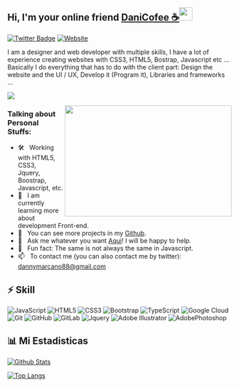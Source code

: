 ## Hi, I'm  your online friend [DaniCofee ☕](https://twitter.com/CofeeDev/)<img src="https://raw.githubusercontent.com/aemmadi/aemmadi/master/wave.gif" width="30px">

[![Twitter Badge](https://img.shields.io/badge/-DaniCofee-blue?style=flat-square&logo=Twitter&logoColor=white&link=https://twitter.com/CofeeDev/)](https://twitter.com/CofeeDev)
[![Website](https://img.shields.io/badge/-Website-black?style=flat-square&logo=google-chrome&logoColor=%230076D6&link=https://twitter.com/CofeeDev/)](https://twitter.com/CofeeDev)

I am a designer and web developer with multiple skills, I have a lot of experience creating websites with CSS3, HTML5, Bostrap, Javascript etc ...
Basically I do everything that has to do with the client part: Design the website and the UI / UX, Develop it (Program it), Libraries and frameworks ...

[![](https://gitwar.herokuapp.com/badge?username=DaniCofee&label=Gitwar%20Profile%20Score&style=for-the-badge&color=0088cc)](https://gitwar.herokuapp.com/)

<img align="right" height="250" width="375" alt="" src="https://raw.githubusercontent.com/iampavangandhi/iampavangandhi/master/gifs/coder.gif" />

### Talking about Personal Stuffs:

- 🛠 &nbsp; Working with HTML5, CSS3, <br /> Jquery, Boostrap, Javascript, etc.
- 🚀 &nbsp; I am currently learning more about development Front-end.
- 🔭 &nbsp; You can see more projects in my [Github](https://github.com/DaniCofee).
- 💬 &nbsp; Ask me whatever you want [Aqui](https://twitter.com/CofeeDev/)! I will be happy to help.
- 👾 &nbsp; Fun fact: The same is not always the same in Javascript.
- 📫 &nbsp; To contact me (you can also contact me by twitter): dannymarcano88@gmail.com

## ⚡ Skill

![JavaScript](https://img.shields.io/badge/-JavaScript-black?style=flat-square&logo=javascript)
![HTML5](https://img.shields.io/badge/-HTML5-E34F26?style=flat-square&logo=html5&logoColor=white)
![CSS3](https://img.shields.io/badge/-CSS3-1572B6?style=flat-square&logo=css3)
![Bootstrap](https://img.shields.io/badge/-Bootstrap-563D7C?style=flat-square&logo=bootstrap)
![TypeScript](https://img.shields.io/badge/-TypeScript-007ACC?style=flat-square&logo=typescript)
![Google Cloud](https://img.shields.io/badge/Google%20Cloud-black?style=flat-square&logo=google-cloud)
![Git](https://img.shields.io/badge/-Git-black?style=flat-square&logo=git)
![GitHub](https://img.shields.io/badge/-GitHub-181717?style=flat-square&logo=github)
![GitLab](https://img.shields.io/badge/-GitLab-FCA121?style=flat-square&logo=gitlab)
![Jquery](https://img.shields.io/badge/-jquery-%230769AD?style=flat-square&logo=jquery)
![Adobe Illustrator](https://img.shields.io/badge/-Adobe%20Illustrator-%23FF9A00?style=flat-square&logo=adobe%20illustrator&logoColor=white)
![AdobePhotoshop](https://img.shields.io/badge/-Adobe%20Photoshop%20-%2331A8FF?style=flat-square&logo=adobe%20photoshop&logoColor=white)

## 📊 Mi Estadisticas

[![Github Stats](https://github-readme-stats.vercel.app/api?username=DaniCofee)](https://github.com/anuraghazra/github-readme-stats)

[![Top Langs](https://github-readme-stats.vercel.app/api/top-langs/?username=DaniCofee&layout=compact)](https://github.com/anuraghazra/github-readme-stats)
